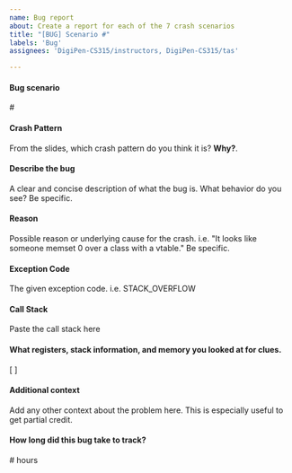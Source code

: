 ```yaml
---
name: Bug report
about: Create a report for each of the 7 crash scenarios
title: "[BUG] Scenario #"
labels: 'Bug'
assignees: 'DigiPen-CS315/instructors, DigiPen-CS315/tas'

---
```


#### Bug scenario
\# <!-- replace this text -->

#### Crash Pattern
From the slides, which crash pattern do you think it is? **Why?**. <!-- replace this text -->

#### Describe the bug
A clear and concise description of what the bug is. What behavior do you see? Be specific.   <!-- replace this text -->

#### Reason
Possible reason or underlying cause for the crash. i.e. "It looks like someone memset 0 over a class with a vtable." Be specific.   <!-- replace this text -->

#### Exception Code
The given exception code. i.e. STACK_OVERFLOW   <!-- replace this text -->

#### Call Stack
Paste the call stack here   <!-- replace this text -->

#### What registers, stack information, and memory you looked at for clues.
[  ]   <!-- replace this text -->

#### Additional context
Add any other context about the problem here. This is especially useful to get partial credit.   <!-- replace this text -->

#### How long did this bug take to track?
\# hours  <!-- replace this text -->

